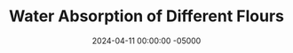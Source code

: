 ---
layout: water
title:  "Water Absorption of Different Flours"
date:   2024-04-11 00:00:00 -05000
categories: 
- Misc.
permalink: /misc/water-absorption
image: /assets/Misc/Water Absorption/water-cover.jpg
tags: 
- flour
- all purpose flour
- white flour
- whole wheat flour
- vital wheat gluten
- gluten flour
- oat flour
- ground oats
- coconut flour
- PB2
- PBFit
- peanut flour
- powdered peanuts
- powdered peanut butter
- almond flour
- almond meal
- ground flaxseed
- flaxseed
- flaxmeal
- flax meal
- chia seeds
- casein protein powder
- whey protein powder
- protein powder
overview:
- <br>In making recipes, it's helpful to know when you can substitute one kind of flour for another, and what effects it will have on your finished good.  Here, I'll be taking 30 g, or about 1/4 cup (volume may vary) of each flour, and mixing it with a variable amount of water until I have a cookie dough like consistency, and letting it chill in the fridge for an hour.  I want something that is not too dry and not too sticky, and that holds its shape and can be formed.  Each of the flours will absorb water differently, so if you are swapping one for another in a no bake recipe, this will be a helpful page for you.<br><br>

- <center><img src="/assets/Misc/Water Absorption/8-bowls.jpg" alt="" class="larger-image"></center><br>

list:
- <br>1. <a rel="" target="" href="#ap-flour">White Flour</a><br>
- <b></b>&emsp; a. <a rel="" target="" href="#ap-flour-not-heat-treated">Not Heat Treated</a><br>
- <b></b>&emsp; b. <a rel="" target="" href="#ap-flour-heat-treated">Heat Treated</a><br>
- 2. <a rel="" target="" href="#ww-flour">Whole Wheat Flour</a><br>
- <b></b>&emsp; a. <a rel="" target="" href="#ww-flour-not-heat-treated">Not Heat Treated</a><br>
- <b></b>&emsp; b. <a rel="" target="" href="#ww-flour-heat-treated">Heat Treated</a><br>
- 3. <a rel="" target="" href="#vwg">Vital Wheat Gluten</a><br>
- <b></b>&emsp; a. <a rel="" target="" href="#vwg-not-heat-treated">Not Heat Treated</a><br>
- <b></b>&emsp; b. <a rel="" target="" href="#vwg-heat-treated">Heat Treated</a><br>
- 3. <a rel="" target="" href="#oats">Oatmeal</a><br>
- <b></b>&emsp; a. <a rel="" target="" href="#oat-flour">Oat Flour</a><br>
- <b></b>&emsp; b. <a rel="" target="" href="#quick-oats">Quick Oats</a><br>
- 5. <a rel="" target="" href="#cornstarch">Cornstarch</a><br>
- 6. <a rel="" target="" href="#cocoa">Cocoa Powder</a><br>
- 7. <a rel="" target="" href="#protein">Protein Powder</a><br>
- <b></b>&emsp; a. <a rel="" target="" href="#whey">Whey Protien Powder</a><br>
- <b></b>&emsp; b. <a rel="" target="" href="#casein">Casein Protein Powder</a><br>
- 8. <a rel="" target="" href="#coconut">Coconut Flour</a><br>
- 9. <a rel="" target="" href="#chia">Chia Seeds</a><br>
- 10. <a rel="" target="" href="#peanut">Peanut Flour</a><br>
# - 11. <a rel="" target="" href="#flax">Flaxmeal</a><br>
# - 12. <a rel="" target="" href="#almond">Almonds</a><br>
# - a. <a rel="" target="" href="#almond-flour">Almond Flour</a><br>
# - b. <a rel="" target="" href="#almond-meal">Almond Meal</a><br>

note:
- <br>As you may or may not know, wheat based flours cannot be consumed raw due to the risk of E. Coli.  Heat treating the flour typically involves cooking it in the oven, microwave, or on the stove until it reaches a temperature of 160F, where all the bacteria would be killed off.  The flour then can be enjoyed in a raw dessert, such as edible cookie dough.<br><br>

- As for the testing, I'll be baking a tray of the flour at 300F for about 10 minutes, or until lightly browned and an instant thermometer reads 160F.  Note that I'll be using weighing out 30 g each of the heat treated flours <b>post heat treatment</b>, not before.

testing:
- <center><img src="/assets/Misc/Water Absorption/6-balls.jpg" alt="" class="larger-image"></center><br>

- <div id="ap-flour"></div>
- <div id="ap-flour-not-heat-treated"></div>
- <b><font size="+2">1a. White Flour (Not Heat Treated)</font></b><br>
- White flour, or all purpose flour, is the original flour.  It's probably the one you're most likely to have in your kitchen.  I avoid using it in recipes, as its highly processed, bleached, and low in nutrients.<br><br>

- It serves as a good basis though if you'd like to swap white flour for a more nutritious option.  Here, I'm using a general store brand bag of white flour.<br><br>

- <center><img src="/assets/Misc/Water Absorption/ap-not-treated.jpg" alt="" class="larger-image"></center><br>

- Right away, I've realized that the wheat based flours will be the most difficult and least accurate.  They stick more, and their doughs will more closely represent bread dough than cookie dough.  For the standard white flour though, I found that <b>17 g</b> was enough to bind <b>30 g</b> all purpose flour.<br><br>

- <div id="ap-flour-heat-treated"></div>
- <b><font size="+2">1b. White Flour (Heat Treated)</font></b><br>
- I wanted to see if heat treating the flour would lead to any difference in the amount of water absorbed by the flour.  As it's parially baked, some of the water would have cooked off, leaving a dryer flour able to absorb a little more water.<br><br>

- <center><img src="/assets/Misc/Water Absorption/ap-treated.jpg" alt="" class="larger-image"></center><br>

- Turns out, <b>30 g</b> of heat treated white flour was able to absorb about <b>20 g</b> of water, which is a 16.2% increase.  It's hard to tell if this is a significant difference, or just due to user error.  Based on my hypothesis above though, it would seem that some of the water cooked out of the flour, allowing the heat treated version to take in more.<br><br>

- <div id="ww-flour"></div>
- <div id="ww-flour-not-heat-treated"></div>
- <b><font size="+2">2a. Whole Wheat Flour (Not Heat Treated)</font></b><br>
- Whole wheat flour is a healthier option as compared to white flour.  It is flour of the entire wheat kernel, leading to more protein, fiber, and micronutrients.<br><br>

- In making loaves of bread, I used to use about 320 g of water for 500 g all purpose flour.  Now, when I make whole wheat bread, I use about 360 g of water for 500 g whole wheat flour.  Therefore, I would assume that the whole wheat will take in more water.  The brand of flour I'm using is King Arthur.<br><br>

- <center><img src="/assets/Misc/Water Absorption/ww-not-treated.jpg" alt="" class="larger-image"></center><br>

- It took <b>22 g</b> of water for <b>30 g</b> of whole wheat flour, which is a 25.6% increase over the standard all purpose flour experiment.  This would suggest that when substituting white for whole wheat flour,  you should either use a little more liquid, or start with less flour and go based on the feel of the dough to see if you need to add more.<br><br>

- <div id="ww-flour-heat-treated"></div>
- <b><font size="+2">2b. Whole Wheat Flour (Heat Treated)</font></b><br>
- Again, just like with white flour, whole wheat flour cannot be consumed raw, due to risk of E. Coli.  I wanted to again test if heat treating will make a difference from the trial above.<br><br>

- <center><img src="/assets/Misc/Water Absorption/ww-treated.jpg" alt="" class="larger-image"></center><br>

- As expected, the heat treated whole wheat flour absorbed a little more liquid compared to the regular whole wheat flour - <b>23 g</b> of water for the <b>30 g</b> of flour, as compared to 22 g.  While this is slightly more, my guess is that is not statistically signficant, and would be chalked up to any user bias or error.  Heat treated whole wheat flour may absorb slightly more water, but a larger sample would be needed to know for sure.<br><br>

- <div id="vwg"></div>
- <div id="vwg-not-heat-treated"></div>
- <b><font size="+2">3a. Vital Wheat Gluten (Not Heat Treated)</font></b><br>
- Vital Wheat Gluten is the anti-Celiac flour; it's entirely gluten.  It's low in carbs and high in protein (remember gluten is a protein).  I typically add a little bit into my whole wheat bread loves, as whole wheat flour contains less gluten than white flour, so it has a harder time rising and can become dense without a little extra gluten.<br><br>

- I'm predicting that not only will this not need very much water, but that it won't really come together at all, and would be very stringy and tough.  Gluten is what gives bread structure, but too much would be gummy and gross (my prediction, let's see how it turns out).<br><br>

- <center><img src="/assets/Misc/Water Absorption/vwg-not-treated.jpg" alt="" class="larger-image"></center><br>

- Surprisingly, the VWG was able to hold together into a dough without being too difficult to combine.  The <b>30 g</b> of vital wheat gluten needed about <b>25 g</b> of water, which is a little more than even the whole wheat flour.  Note that biting into this is like chewing on rubber; I would not recommend a 1:1 swap of any flour to vital wheat gluten pretty much anywhere.<br><br>

- <div id="vwg-heat-treated"></div>
- <b><font size="+2">3b. Vital Wheat Gluten (Heat Treated)</font></b><br>
- This is the final flour that cannot be consumed raw.  Heat treating can also be done by microwaving in 30 second intervals.<br><br>

- <center><img src="/assets/Misc/Water Absorption/vwg-treated.jpg" alt="" class="larger-image"></center><br>

- Interestingly, I noticed that vital wheat gluten seemed to brown quite a bit more in the oven as compared to the white flour or whole wheat.  It also took  more water than the original VWG as expected - about <b>31 g</b> for <b>30 g</b> flour.  This was the first one to have more water than flour now.<br><br>

- <div id="oats"></div>
- <div id="oat-flour"></div>
- <b><font size="+2">4a. Oat Flour</font></b><br>
- Oat flour is a very common healthy flour substitute that myself and others tend to use.  It's cheap (if you make it yourself by grinding up quick or rolled oats), high in fiber, can be eaten raw, and gluten free.  My oat flour here is just store brand quick oats that I blended myself in my food processor, which may be not as fine as storebought oat flour.<br><br>

- Oats also tend to soak up a lot of moisture, especially if you let the dough chill in the fridge for a little bit after mixing it.  Meaning, you may want to keep the dough slightly sticky, as it'll absorb more water while it chills.  My assumption here is that it will need a bit more water than the whole wheat flour though.<br><br>

- <center><img src="/assets/Misc/Water Absorption/oat-flour.jpg" alt="" class="larger-image"></center><br>

- Turns out, <b>30 g</b> of oat flour needed exactly as much water as whole wheat flour, <b>22 g</b>.  I left the dough slightly sticky though, as more water will be absorbed by the oats while it chills.  The flour mixed well with the water to form the dough, and it instantly smelled like bland oats as soon as you started adding the water.<br><br>

- <div id="quick-oats"></div>
- <b><font size="+2">4b. Quick Oats</font></b><br>
- Since oat flour is just ground up oats, I wanted to see if using whole quick oats would yield different results.  I don't have any rolled oats on hand, but I would assume that these would yield similar results.<br><br>

- <center><img src="/assets/Misc/Water Absorption/quick-oats.jpg" alt="" class="larger-image"></center><br>

- The whole quick oats ended up taking in less water than the oat flour, only <b>20 g</b> for the <b>30 g</b> of quick oats.  My guess here is that with less surface area, since the oats are not ground up, the oatmeal wasn't able to bind to as much water.  Like with the oat flour above, it was left slightly sticky to give room for delayed water absorption.<br><br>

- <div id="cornstarch"></div>
- <b><font size="+2">5. Cornstarch</font></b><br>
- Cornstarch is almost never used as the sole flour in a recipe (except in sequilhos).  Rather, I typically see a little bit used when oat flour is the main flour in a recipe, in order to help with the texture and replicate the feeling of a flour with gluten, while still being gluten free.<br><br>

- Typically, cornstarch is used more in cooking than baking.  It, along with flour, are typically used to thicken a sauce in a dish.  A common conversion is 1 tbsp cornstarch for every 2 tbsp all purpose flour, so it would be interesting to see if that holds up here.<br><br>

- <center><img src="/assets/Misc/Water Absorption/cornstarch.jpg" alt="" class="larger-image"></center><br>

- This was a super weird one to make.  I don't think I've ever see anything be so dry and so wet at the same time; I didn't think that was possible.  I ended up with about <b>26 g</b> of water for <b>30 g</b> of cornstarch, but I originally overshot the water, and had to double everything to compensate.<br><br>

- As soon as you start mixing in water, it gets super clumpy and hard to mix; you need to use your hand.  But then almost instantly, you end up with a putty or glue.  This felt like an elementary school science experiment.  I was able to clump everything together in my hand to form a reasonable dough ball, but as soon as I put in back in the bowl it turned to a pastey liquid.<br><br>

- Turns out that I accidentally created Oobleck lmao.  This was fun to play with, but not to eat.  Into the garbage it went.<br><br>

- <div id="cocoa"></div>
- <b><font size="+2">6. Cocoa Powder</font></b><br>
- While not a flour, cocoa powder is a powdered solid ingredient that can certainly act as a flour in small amounts.  Look at brownies; about the same weight of flour and cocoa powder can be used in a recipe.  Knowing the conversion ratio here should be helpful in swapping out all purpose or oat flour in place of cocoa powder for a chocolate flavor.<br><br>

- I won't be testing cacao or carob powders here, but I would assume that these would yield similar results.  Also, I only have Dutch process cocoa on hand, but I would assume that natural cocoa would also be similar.<br><br>

- <center><img src="/assets/Misc/Water Absorption/cocoa.jpg" alt="" class="larger-image"></center><br>

- I knew that cocoa needed a bit of water and stirring to get it fully hydrated, but I didn't expect it to be this much.  <b>40 g</b> of water for <b>30 g</b> of cocoa powder is the highest amount of water so far.  At first, the water doesn't look like it's doing too much other than making the color a little brighter.  But as you add more water and stir, you all of a sudden get a dark brownie colored ball with an intense chocolate smell.<br><br>

- <div id="protein"></div>
- <div id="whey"></div>
- <b><font size="+2">7a. Whey Protein Powder</font></b><br>
- Whey protein is the more common type of protein powder as compared to casein.  It's known for not binding to water very well, which is why it works so well in a protein shake.  It's basically the opposite as casein in terms of using as a flour.  A common question in many protein powder recipes is if you can substitute casein for whey, and the answer is almost always a no, which I hope to show below.<br><br>

- <center><img src="/assets/Misc/Water Absorption/whey.jpg" alt="" class="larger-image"></center><br>

- The <b>30 g</b> of whey protein only needed <b>14 g</b> of water, and even then it was still a bit sticky.  This is by far the lowest on the list so far, and I'm predicting that it will stay that way.  Add too much water and whey can easily mix in cohesively to the liquid, making very poor as a solid flour replacement, but great for dissolving into something.<br><br>

- <div id="casein"></div>
- <b><font size="+2">7b. Casein Protein Powder</font></b><br>
- Casein protein is the lesser known milk protein, with the other being whey.  It acts more like a flour, holding on to water very well, which is why it would be a good ingredient in a cookie dough, and a bad ingredient in a protein shake (it would clump up).  Casein absorbs a lot of liquid; my estimate is that it will fall somewhere between oat flour and coconut flour.<br><br>

- <center><img src="/assets/Misc/Water Absorption/casein.jpg" alt="" class="larger-image"></center><br>

- As I predicted, casein and whey are basically opposites.  For <b>30 g</b> of casein protein, <b>70 g</b> of water was needed.  That's 5 times the amount of water as the whey, with the 2 protein powders currently being the most and least absorbent tested so far.<br><br>

- The next time you try to replace casein with whey (or vice versa), keep this in mind.  Use casein to thicken and make something more solid, and use whey to add more protein without changing the consistency too much.<br><br>

- <div id="coconut"></div>
- <b><font size="+2">8. Coconut Flour</font></b><br>
- Coconut flour is another gluten free flour alternative.  It's made from dried and defatted coconuts, similar to how peanut flour (PB2 or PBFit) is made. It's low in fat and carbs and high in fiber, as well as having a slightly sweet taste.<br><br>

- Coconut flour is also widely known for absorbing a ton of liquid.  I've heard estimates that replacing that using 1/4 cup of coconut flour is equivalent to 1 cup of all purpose flour, meaning it would absorb 4 times as much liquid.<br><br>

- <center><img src="/assets/Misc/Water Absorption/coconut.jpg" alt="" class="larger-image"></center><br>

- Coconut flour is insane; I don't know how it could hold on to water so well.  It took <b>120 g</b>. of water for just <b>30 g</b> of coconut flour.  That's 4 times the amount of water by weight than coconut flour.  As such, the dough ball was easily the biggest that was tested.  Recall that the AP flour needed only 17 g of water, which is 7 times less than the coconut flour.  I suppose that using 1/4 of coconut flour for every cup of standard flour isn't as ridiculous as it sounds.<br><br>

- <div id="chia"></div>
- <b><font size="+2">9. Chia Seeds</font></b><br>
- Similar to flax seeds, chia seeds are also very high in Omega-3s and fiber.  There is a strong difference in texture though; chia seeds are normally consumed whole, whereas flax seeds tend to be ground into a flour.  You could blend the chia seeds, but here I'll be using whole chia seeds.<br><br>

- It should be noted that chia seeds swell up with water, which is what thickens overnight oats.  This can take a little bit though, so while the dough will at first look too wet, you'll need to undershoot the water a bit to end up at the consistency you desire.  Oat flour is similar in this regard, but chia seeds are a much more extreme version of the same concept.<br><br>

- <center><img src="/assets/Misc/Water Absorption/chia.jpg" alt="" class="larger-image"></center><br>

- Whole chia seeds was admittedly a weird test; moreso to see just how chia seeds absorb water.  I added <b>30 g</b> of water to <b>30 g</b> of chia seeds in a bowl and stirred.  It looked way too liquidy at first; but after 5 minutes, I had a solid ball of dough that I could handle and roll.<br><br>

- A typical chia egg is a 3:1 water to chia seed ratio by weight, whereas this was a 1:1 ratio.  I basically made a dry chia egg, and showed why you need to let it sit for a few minutes (for the chia seeds to gel) before adding to a recipe as an egg substitute.<br><br>

- This little ball also has 10 g of fiber.  The majority of American's aren't consuming enough fiber; the RDA for men and women respectively are 38 g and 25 g, but the average American adult only consumes 10-15 g of fiber daily.  I'm not saying eat chia dough balls, but maybe try adding chia seeds into your diet.<br><br>

- <div id="peannut"></div>
- <b><font size="+2">10. Peanut Flour</font></b><br>
- Peanut flour, similar to coconut flour, is made by defatting and drying peanuts, and grinding them into a flour, leading to a product that's fairly low in carbs and fat, but high in protein (basically a vegan protein powder).<br><br>

- It's typically known by the brand names PB2 or PBFit, which are versions of peanut flour with a little bit of salt and sugar added to it.  The brand I'm testing today is the Walmart GV Powdered Peanut Butter.  My assumption is that it will absorb quite a bit of water, but not nearly as much as the coconut flour.<br><br>

- <center><img src="/assets/Misc/Water Absorption/pb2.jpg" alt="" class="larger-image"></center><br>

- This one surprised me a bit.  For some reason, I expected peanut flour to be able to hold on to a lot of water, similar to the cocoa powder, but it was a bit less.  The <b>30 g</b> of peanut flour only needed about <b>29 g</b> of water to make it into a dough<br><br>

# - <div id="flax"></div>
# - <b><font size="+2">11. Flaxmeal</font></b><br>
# - Flaxmeal, also known as ground flaxseed or flaxseed meal, is made by grinding together whole flaxseeds until a flour is formed.  It's high very high in Omega-3 fatty acids as well as fiber, while being low in carbs and gluten free.<br>

# - Typically not used on its own, flax is usually added as an additional flour in small amounts in keto or GF recipes; however, I wanted to isolate it here and test how it would be as the sole flour.<br><br>

# - <center><img src="/assets/Misc/Water Absorption/flax.jpg" alt="" class="larger-image"></center><br>

# - <b><i>TODO - BUY FLAXMEAL & TEST</i></font></b><br><br>

# - <div id="almond"></div>
# - <div id="almond-flour"></div>
# - <b><font size="+2">12a. Almond Flour</b><br>
# - Almond flour is one of the most common grain free keto flours I see used in recipes.  It's highly nutritious, but I tend not to use it as it's faily expensive.  Almond flour is made by blending blanched almonds (almonds with the skin removed) in a food processor until very fine.  I'm assuming that almond flour won't be able to absorb quite as much as peanut flour, but about as much as the oats.<br><br>

# -  <center><img src="/assets/Misc/Water Absorption/almond-flour.jpg" alt="" class="larger-image"></center><br>

# - <b><i>TODO - BUY ALMOND FLOUR & TEST</i></b><br><br>

# - <div id="almond-meal"></div>
# - <b><font size="+2">12b. Almond Meal</font></b><br>
# - The only difference between almond meal and almond flour is that almond meal includes the almond skins; it doesn't use blanched almonds.  Almond meal can be purchased in a bag, but it is very easy and often cheaper to make your own almond meal by just blending whole almonds.<br><br>

# - Almond meal is coarser due to the skins, and is more like finely chopped nuts than a flour.  I'm thinking this test should yield similar results to oat flour vs quick oats; comparing a more finely ground flour to a coarser solid.<br><br>

# - <center><img src="/assets/Misc/Water Absorption/almond-meal.jpg" alt="" class="larger-image"></center><br>

# - <b><i>TODO - BUY ALMONDS, MAKE ALMOND MEAL, & TEST</i></b><br><br>

results1:
- <br>Below is a table of the results, with the grams of water needed to form a dough ball for 30 g of each of the flours tested above.

results2:
- I've decided to normalize it now for water instead of flour.  The below table is based on 30 g of <b>water</b>, and how much flour it would take to make it a dough ball.  That way, you can more easily see how you would need to adjust your recipe accordingly.

conclusion:
- <br>From the tables above, you can get an an estimate of how to replace one type of flour with another in a recipe.  I was most interested in the coconut flour, which is able to absorp so much water.  I can get a bag for only $4 a pound, and since you need so little, I've found that coconut flour is actually a great cheap GF flour replacement.  Typically I see almond flour being used, but coconut is just so much cheaper.<br><br>

- Another great cheap alternative is oat flour, which is probably cheaper than coconut, and also much more versatile.  I use either oat flour or quick oats all the time; that's only about $4 for a 42oz canister of oats.  Oats are rich in fiber, provide a great nutty taste, and can hold onto a bit of moisture<br><br>

- Finally, I hope I've demonstrated the difference between whey and casein protein powders, and why you simply can't just sub one for another in a recipe.  If you are looking to add protein to something, start with a 50/50 blend of whey/casein, and go from there.  Whey can help a cake rise, but it will dry it out.  Casein, on the other hand, will keep it moist, but might make it dense.  This is why a blend is normally a safe bet<br><br>

- I've a Python script where you can enter the flours you are converting from and to, along with the amount of the original, in order to find an approximate amount to use.  Click <a href="/download/flour-convert.py" title="Download" download>here</a> to download the file to run it yourself.<br><br>

- Now if you'll excuse me, I'm about to blend all these dough balls together to create some weird Frankenstein cookie dough.

ing: frank-ing
epilogue:
- So cookie dough didn't end up happening...it was too liquidy.  So instead, I made it into a chocolate spread.  It's surprisingly delicious and high in protein, like a high protein and low sugar/fat nutella.<br><br>
- <center><img src="/assets/Misc/Water Absorption/unblended.jpg" alt="" class="instruction-image"></center><br>

- I just blended together all the dough balls with some sugar free syrup, a pinch of salt, cinnamon, almond extract, nut butter, and greek yogurt<br><br>
- <center><img src="/assets/Misc/Water Absorption/blended.jpg" alt="" class="instruction-image"></center><br>

- It's a really good spread on toast or in oats that I'd honestly consider making again lol.  Each serving is about 2 tbsp or 32 g<br><br>
- <center><img src="/assets/Misc/Water Absorption/toast.jpg" alt="" class="instruction-image"></center>
facts: frank-facts

sources:
- <br>1. <a href="https://www.kingarthurbaking.com/blog/2020/06/22/how-to-substitute-whole-wheat-for-white-flour-in-baking#:~:text=*If%20you're%20a%20diehard,called%20for%20in%20your%20recipe.">How to substitute whole wheat for white flour in baking</a><br>
- 2. <a href="https://bakerpedia.com/ingredients/vital-wheat-gluten/#:~:text=Vital%20gluten%20can%20absorb%20almost,assessed%20through%20standardized%20baking%20tests.">Vital Wheat Gluten</a><br>
- 3. <a href="https://www.quakeroats.com/sites/quakeroats.com/themes/quakeroats/docs/quaker-oat-flour-101.pdf">Quaker Oat Flour 101</a><br>
- 4. <a href="https://www.reddit.com/r/AskCulinary/comments/j7yree/whats_the_maximum_amount_of_water_that_oats_can/">What's the maximum amount of water that oats can absorb?</a><br>
- 5. <a href="https://www.bhg.com/recipes/how-to/cooking-basics/thickening-with-cornstarch-or-flour/#:~:text=If%20you%20need%20to%20substitute,for%20every%20one%20tablespoon%20cornstarch.">How to Use Flour or Cornstarch to Thicken Sauce, Gravy, and Soup</a><br>
- 6. <a href="https://www.ncbi.nlm.nih.gov/pmc/articles/PMC4554651/">Effect of whey and casein protein hydrolysates on rheological, textural and sensory properties of cookies</a><br>
- 7. <a href="https://arrowheadmills.com/blog/everything-you-need-to-know-about-baking-with-coconut-flour/#:~:text=A%20good%20rule%20of%20thumb,a%20heavier%2C%20denser%20baked%20good.">Everything You Need To Know About Baking With Coconut Flour</a><br>
- 8. <a href="https://www.bluediamond.com/blog/how-to-use-almond-flour-as-a-replacement/">How to Use Almond Flour As a Replacement</a><br>
- 9. <a href="https://www.myrecipes.com/how-to/almond-meal-vs-almond-flour">Almond Meal vs. Almond Flour. What's the Difference?</a><br>
- 10. <a href="https://www.youtube.com/watch?v=QT6EEYb7d5M">How To Use Protein Powder CORRECTLY (Whey vs. Casein)</a><br>
- 11. <a href="https://www.youtube.com/watch?v=VDm8Q7c9npc">How To Make Oobleck</a><br>
---